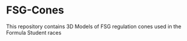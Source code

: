 # FSG-Cones
This repository contains 3D Models of FSG regulation cones used in the Formula Student races
